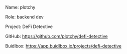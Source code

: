 Name: plotchy

Role: backend dev

Project: DeFi Detective

GitHub: https://github.com/plotchy/defi-detective

Buidlbox: https://app.buidlbox.io/projects/defi-detective

